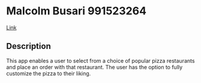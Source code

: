 # Malcolm Busari 991523264
[Link](https://github.com/malcolmbus/MalcolmBusariAssign2)

## Description
This app enables a user to select from a choice of popular pizza restaurants and place an order with that restaurant. 
The user has the option to fully customize the pizza to their liking.
